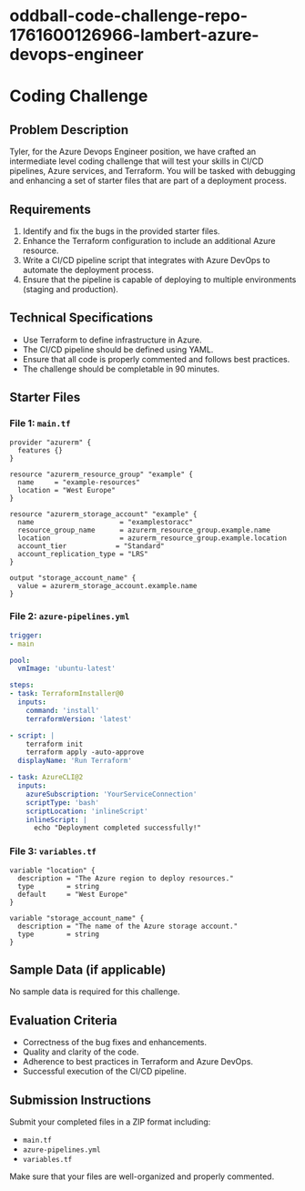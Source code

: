 # oddball-code-challenge-repo-1761600126966-lambert-azure-devops-engineer

# Coding Challenge

## Problem Description
Tyler, for the Azure Devops Engineer position, we have crafted an intermediate level coding challenge that will test your skills in CI/CD pipelines, Azure services, and Terraform. You will be tasked with debugging and enhancing a set of starter files that are part of a deployment process.

## Requirements
1. Identify and fix the bugs in the provided starter files.
2. Enhance the Terraform configuration to include an additional Azure resource.
3. Write a CI/CD pipeline script that integrates with Azure DevOps to automate the deployment process.
4. Ensure that the pipeline is capable of deploying to multiple environments (staging and production).

## Technical Specifications  
- Use Terraform to define infrastructure in Azure.
- The CI/CD pipeline should be defined using YAML.
- Ensure that all code is properly commented and follows best practices.
- The challenge should be completable in 90 minutes.

## Starter Files

### File 1: `main.tf`
```hcl
provider "azurerm" {
  features {}
}

resource "azurerm_resource_group" "example" {
  name     = "example-resources"
  location = "West Europe"
}

resource "azurerm_storage_account" "example" {
  name                     = "examplestoracc"
  resource_group_name      = azurerm_resource_group.example.name
  location                 = azurerm_resource_group.example.location
  account_tier            = "Standard"
  account_replication_type = "LRS"
}

output "storage_account_name" {
  value = azurerm_storage_account.example.name
}
```

### File 2: `azure-pipelines.yml`  
```yaml
trigger:
- main

pool:
  vmImage: 'ubuntu-latest'

steps:
- task: TerraformInstaller@0
  inputs:
    command: 'install'
    terraformVersion: 'latest'

- script: |
    terraform init
    terraform apply -auto-approve
  displayName: 'Run Terraform'

- task: AzureCLI@2
  inputs:
    azureSubscription: 'YourServiceConnection'
    scriptType: 'bash'
    scriptLocation: 'inlineScript'
    inlineScript: |
      echo "Deployment completed successfully!"
```

### File 3: `variables.tf`
```hcl
variable "location" {
  description = "The Azure region to deploy resources."
  type        = string
  default     = "West Europe"
}

variable "storage_account_name" {
  description = "The name of the Azure storage account."
  type        = string
}
```

## Sample Data (if applicable)
No sample data is required for this challenge.

## Evaluation Criteria
- Correctness of the bug fixes and enhancements.
- Quality and clarity of the code.
- Adherence to best practices in Terraform and Azure DevOps.
- Successful execution of the CI/CD pipeline.

## Submission Instructions
Submit your completed files in a ZIP format including:
- `main.tf`
- `azure-pipelines.yml`
- `variables.tf`

Make sure that your files are well-organized and properly commented.